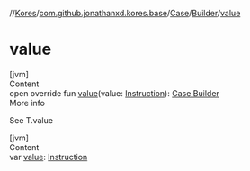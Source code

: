 //[Kores](../../../index.md)/[com.github.jonathanxd.kores.base](../../index.md)/[Case](../index.md)/[Builder](index.md)/[value](value.md)



# value  
[jvm]  
Content  
open override fun [value](value.md)(value: [Instruction](../../../com.github.jonathanxd.kores/-instruction/index.md)): [Case.Builder](index.md)  
More info  


See T.value

  


[jvm]  
Content  
var [value](value.md): [Instruction](../../../com.github.jonathanxd.kores/-instruction/index.md)  



